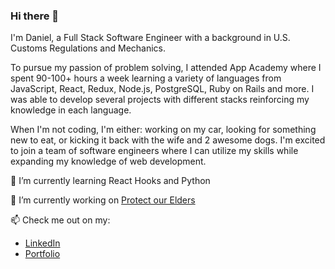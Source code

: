 ### Hi there 👋

I'm Daniel, a Full Stack Software Engineer with a background in U.S. Customs Regulations and Mechanics.  

To pursue my passion of problem solving, I attended App Academy where I spent 90-100+ hours a week learning a variety of languages from JavaScript, React, Redux, Node.js, PostgreSQL, Ruby on Rails and more. I was able to develop several projects with different stacks reinforcing my knowledge in each language.

When I'm not coding, I'm either: working on my car, looking for something new to eat, or kicking it back with the wife and 2 awesome dogs. I'm excited to join a team of software engineers where I can utilize my skills while expanding my knowledge of web development.

🌱 I’m currently learning React Hooks and Python

🔭 I’m currently working on [Protect our Elders](http://protectourelders.herokuapp.com/#/)

📫 Check me out on my:
  * <a href="https://www.linkedin.com/in/iamdanahn/" target="_blank" rel="noopener noreferrer">LinkedIn</a>
  * <a href="https://danielahn.tech/" target="_blank" rel="noopener noreferrer">Portfolio</a>


<!--
**iamdanahn/iamdanahn** is a ✨ _special_ ✨ repository because its `README.md` (this file) appears on your GitHub profile.

Here are some ideas to get you started:

- 🔭 I’m currently working on ...
- 🌱 I’m currently learning ...
- 👯 I’m looking to collaborate on ...
- 🤔 I’m looking for help with ...
- 💬 Ask me about ...
- 📫 How to reach me: ...
- 😄 Pronouns: ...
- ⚡ Fun fact: ...
-->
